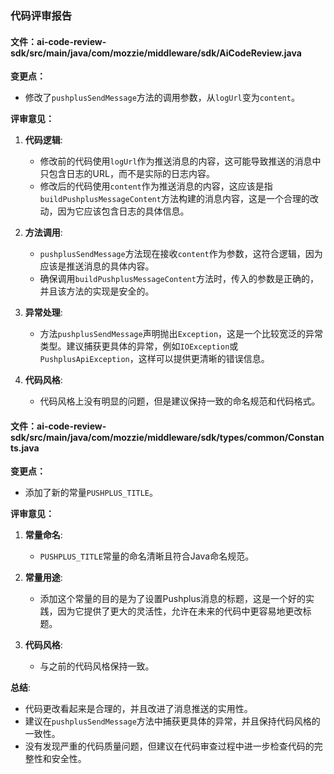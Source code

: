 ### 代码评审报告

#### 文件：ai-code-review-sdk/src/main/java/com/mozzie/middleware/sdk/AiCodeReview.java

**变更点：**
- 修改了`pushplusSendMessage`方法的调用参数，从`logUrl`变为`content`。

**评审意见：**

1. **代码逻辑**:
   - 修改前的代码使用`logUrl`作为推送消息的内容，这可能导致推送的消息中只包含日志的URL，而不是实际的日志内容。
   - 修改后的代码使用`content`作为推送消息的内容，这应该是指`buildPushplusMessageContent`方法构建的消息内容，这是一个合理的改动，因为它应该包含日志的具体信息。

2. **方法调用**:
   - `pushplusSendMessage`方法现在接收`content`作为参数，这符合逻辑，因为应该是推送消息的具体内容。
   - 确保调用`buildPushplusMessageContent`方法时，传入的参数是正确的，并且该方法的实现是安全的。

3. **异常处理**:
   - 方法`pushplusSendMessage`声明抛出`Exception`，这是一个比较宽泛的异常类型。建议捕获更具体的异常，例如`IOException`或`PushplusApiException`，这样可以提供更清晰的错误信息。

4. **代码风格**:
   - 代码风格上没有明显的问题，但是建议保持一致的命名规范和代码格式。

#### 文件：ai-code-review-sdk/src/main/java/com/mozzie/middleware/sdk/types/common/Constants.java

**变更点：**
- 添加了新的常量`PUSHPLUS_TITLE`。

**评审意见：**

1. **常量命名**:
   - `PUSHPLUS_TITLE`常量的命名清晰且符合Java命名规范。

2. **常量用途**:
   - 添加这个常量的目的是为了设置Pushplus消息的标题，这是一个好的实践，因为它提供了更大的灵活性，允许在未来的代码中更容易地更改标题。

3. **代码风格**:
   - 与之前的代码风格保持一致。

**总结**:
- 代码更改看起来是合理的，并且改进了消息推送的实用性。
- 建议在`pushplusSendMessage`方法中捕获更具体的异常，并且保持代码风格的一致性。
- 没有发现严重的代码质量问题，但建议在代码审查过程中进一步检查代码的完整性和安全性。